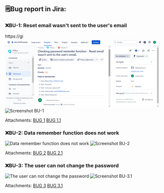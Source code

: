 ## 🗒️Bug report in Jira:
### ❌**BU-1: Reset email wasn't sent to the user's email**
https://gi
![Reset email wasn't sent to the user email](https://github.com/JoannaKraciuk/portfolio/blob/cb5f71b8ac1929739ebab90dc7b707aeee930424/Images/BU%20-1%20poprawione.png)
![Screenshot BU-1](https://github.com/JoannaKraciuk/Photo/blob/08f4b90867be7a9b8b472b4fdbd93e8a869026c6/Bu%201.1%20poprawione.png)

Attachments:
[BUG 1](https://drive.google.com/file/d/1-sKfjmW0CCjCORcfoY5jGFy0xEmVWh9o/view?usp=sharing)
[BUG 1.1](https://drive.google.com/file/d/1qzBrZ-dbv6zXAxYik_wmpGvPFrvqIMBD/view?usp=sharing)

### ❌**BU-2: Data remember function does not work**

![Data remember function does not work](https://github.com/JoannaKraciuk/Photo/blob/066bc112dce1f9e4a2c30540f596f98e6207f039/Screen%20BU-2.png)
![Screenshot BU-2](https://github.com/JoannaKraciuk/Photo/blob/066bc112dce1f9e4a2c30540f596f98e6207f039/Screen%20BU-2.2.png)

Attachments:
[BUG 2](https://drive.google.com/file/d/1-sKfjmW0CCjCORcfoY5jGFy0xEmVWh9o/view?usp=sharing)
[BUG 2.1](https://drive.google.com/file/d/12tQos2Nl0dYT-BA422M3Vk6z9-wAEEIE/view?usp=sharing)

### ❌**BU-3: The user can not change the password**

![The user can not change the password](https://github.com/JoannaKraciuk/Photo/blob/20705a16e7ebd78045e012f8c044c85e0bff17fd/BUG%20-3.png)
![Screenshot BU-3.1](https://github.com/JoannaKraciuk/Photo/blob/20705a16e7ebd78045e012f8c044c85e0bff17fd/BUG%203.1.png)

Attachments:
[BUG 3](https://drive.google.com/file/d/1LQh8li7SBr0q-bM88UqGWVPm0n3dvJ6H/view?usp=sharing)
[BUG 3.1](https://drive.google.com/file/d/1jv2Ox5E9yvZKY00_KK6qwKR7DNQhTbuB/view?usp=sharing)

